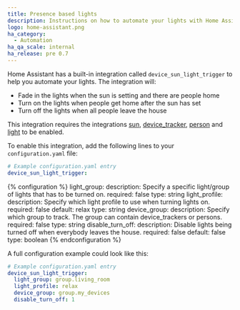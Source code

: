 ```yaml
---
title: Presence based lights
description: Instructions on how to automate your lights with Home Assistant.
logo: home-assistant.png
ha_category:
  - Automation
ha_qa_scale: internal
ha_release: pre 0.7
---
```


Home Assistant has a built-in integration called `device_sun_light_trigger` to help you automate your lights. The integration will:

 * Fade in the lights when the sun is setting and there are people home
 * Turn on the lights when people get home after the sun has set
 * Turn off the lights when all people leave the house

This integration requires the integrations [sun](/integrations/sun/), [device_tracker](/integrations/device_tracker/), [person](/integrations/person/) and [light](/integrations/light/) to be enabled.

To enable this integration, add the following lines to your `configuration.yaml` file:

```yaml
# Example configuration.yaml entry
device_sun_light_trigger:
```

{% configuration %}
light_group:
  description: Specify a specific light/group of lights that has to be turned on.
  required: false
  type: string
light_profile:
  description: Specify which light profile to use when turning lights on.
  required: false
  default: relax
  type: string
device_group:
  description: Specify which group to track. The group can contain device_trackers or persons.
  required: false
  type: string
disable_turn_off:
  description: Disable lights being turned off when everybody leaves the house.
  required: false
  default: false
  type: boolean
{% endconfiguration %}

A full configuration example could look like this:

```yaml
# Example configuration.yaml entry
device_sun_light_trigger:
  light_group: group.living_room
  light_profile: relax
  device_group: group.my_devices
  disable_turn_off: 1
```
